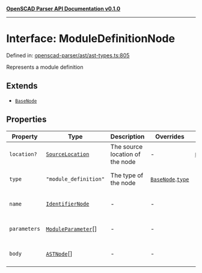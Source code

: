[**OpenSCAD Parser API Documentation v0.1.0**](../README.md)

***

# Interface: ModuleDefinitionNode

Defined in: [openscad-parser/ast/ast-types.ts:805](https://github.com/holistic-stack/openscad-tree-sitter/blob/57470856b239e8ae819e2b2fa40ff65d8c04912f/packages/openscad-parser/src/lib/openscad-parser/ast/ast-types.ts#L805)

Represents a module definition

## Extends

- [`BaseNode`](BaseNode.md)

## Properties

| Property | Type | Description | Overrides | Inherited from | Defined in |
| ------ | ------ | ------ | ------ | ------ | ------ |
| <a id="location"></a> `location?` | [`SourceLocation`](SourceLocation.md) | The source location of the node | - | [`BaseNode`](BaseNode.md).[`location`](BaseNode.md#location) | [openscad-parser/ast/ast-types.ts:58](https://github.com/holistic-stack/openscad-tree-sitter/blob/57470856b239e8ae819e2b2fa40ff65d8c04912f/packages/openscad-parser/src/lib/openscad-parser/ast/ast-types.ts#L58) |
| <a id="type"></a> `type` | `"module_definition"` | The type of the node | [`BaseNode`](BaseNode.md).[`type`](BaseNode.md#type) | - | [openscad-parser/ast/ast-types.ts:806](https://github.com/holistic-stack/openscad-tree-sitter/blob/57470856b239e8ae819e2b2fa40ff65d8c04912f/packages/openscad-parser/src/lib/openscad-parser/ast/ast-types.ts#L806) |
| <a id="name"></a> `name` | [`IdentifierNode`](IdentifierNode.md) | - | - | - | [openscad-parser/ast/ast-types.ts:807](https://github.com/holistic-stack/openscad-tree-sitter/blob/57470856b239e8ae819e2b2fa40ff65d8c04912f/packages/openscad-parser/src/lib/openscad-parser/ast/ast-types.ts#L807) |
| <a id="parameters"></a> `parameters` | [`ModuleParameter`](ModuleParameter.md)[] | - | - | - | [openscad-parser/ast/ast-types.ts:808](https://github.com/holistic-stack/openscad-tree-sitter/blob/57470856b239e8ae819e2b2fa40ff65d8c04912f/packages/openscad-parser/src/lib/openscad-parser/ast/ast-types.ts#L808) |
| <a id="body"></a> `body` | [`ASTNode`](../type-aliases/ASTNode.md)[] | - | - | - | [openscad-parser/ast/ast-types.ts:809](https://github.com/holistic-stack/openscad-tree-sitter/blob/57470856b239e8ae819e2b2fa40ff65d8c04912f/packages/openscad-parser/src/lib/openscad-parser/ast/ast-types.ts#L809) |
